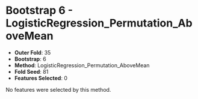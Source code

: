 # Bootstrap 6 - LogisticRegression_Permutation_AboveMean

- **Outer Fold**: 35
- **Bootstrap**: 6
- **Method**: LogisticRegression_Permutation_AboveMean
- **Fold Seed**: 81
- **Features Selected**: 0

No features were selected by this method.
